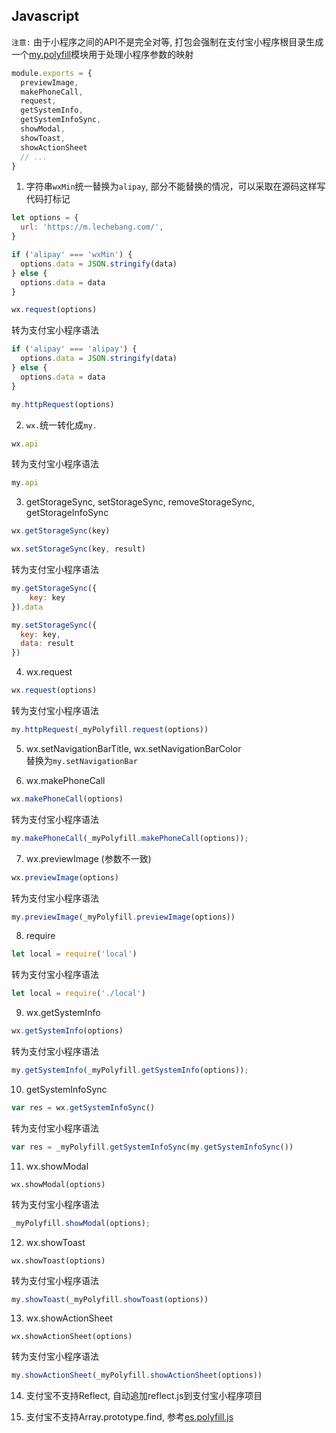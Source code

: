 ## Javascript
``注意:`` 由于小程序之间的API不是完全对等, 打包会强制在支付宝小程序根目录生成一个[my.polyfill](https://github.com/douzi8/wxToAlipay/blob/master/lib/js/polyfill.js)模块用于处理小程序参数的映射
```JavaScript
module.exports = {
  previewImage,
  makePhoneCall,
  request,
  getSystemInfo,
  getSystemInfoSync,
  showModal,
  showToast,
  showActionSheet
  // ...
}
```

1. 字符串``wxMin``统一替换为``alipay``, 部分不能替换的情况，可以采取在源码这样写代码打标记
```JavaScript
let options = {
  url: 'https://m.lechebang.com/',
}

if ('alipay' === 'wxMin') {
  options.data = JSON.stringify(data)
} else {
  options.data = data
}

wx.request(options)
```
  转为支付宝小程序语法
```JavaScript
if ('alipay' === 'alipay') {
  options.data = JSON.stringify(data)
} else {
  options.data = data
}

my.httpRequest(options)
```
2. ``wx.``统一转化成``my.``
```JavaScript
wx.api
```
  转为支付宝小程序语法
```JavaScript
my.api
```

3. getStorageSync, setStorageSync, removeStorageSync, getStorageInfoSync
```JavaScript
wx.getStorageSync(key)

wx.setStorageSync(key, result)
```
  转为支付宝小程序语法
```JavaScript
my.getStorageSync({
    key: key
}).data

my.setStorageSync({
  key: key,
  data: result
})
```

4. wx.request
```JavaScript
wx.request(options)
```
  转为支付宝小程序语法
```JavaScript
my.httpRequest(_myPolyfill.request(options))
```
5. wx.setNavigationBarTitle, wx.setNavigationBarColor  
替换为``my.setNavigationBar``

6. wx.makePhoneCall
```JavaScript
wx.makePhoneCall(options)
```
  转为支付宝小程序语法
```JavaScript
my.makePhoneCall(_myPolyfill.makePhoneCall(options));
```

7. wx.previewImage (参数不一致)
```JavaScript
wx.previewImage(options)
```
  转为支付宝小程序语法
```JavaScript
my.previewImage(_myPolyfill.previewImage(options))
```

8. require
```JavaScript
let local = require('local')
```
  转为支付宝小程序语法
```JavaScript
let local = require('./local')
```

9. wx.getSystemInfo
```JavaScript
wx.getSystemInfo(options)
```
  转为支付宝小程序语法
```JavaScript
my.getSystemInfo(_myPolyfill.getSystemInfo(options));
```

10. getSystemInfoSync
```JavaScript
var res = wx.getSystemInfoSync()
```
  转为支付宝小程序语法
```JavaScript
var res = _myPolyfill.getSystemInfoSync(my.getSystemInfoSync())
```

11. wx.showModal
```
wx.showModal(options)
```
  转为支付宝小程序语法
```JavaScript
_myPolyfill.showModal(options);
```

12. wx.showToast
```
wx.showToast(options)
```
  转为支付宝小程序语法
```JavaScript
my.showToast(_myPolyfill.showToast(options))
```

13. wx.showActionSheet
```
wx.showActionSheet(options)
```
  转为支付宝小程序语法
```JavaScript
my.showActionSheet(_myPolyfill.showActionSheet(options))
```

14. 支付宝不支持Reflect, 自动追加reflect.js到支付宝小程序项目

15. 支付宝不支持Array.prototype.find, 参考[es.polyfill.js](https://github.com/douzi8/wxToAlipay/blob/master/lib/js/es.polyfill.js)